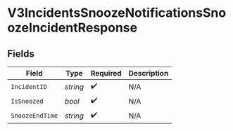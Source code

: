 # V3IncidentsSnoozeNotificationsSnoozeIncidentResponse


## Fields

| Field              | Type               | Required           | Description        |
| ------------------ | ------------------ | ------------------ | ------------------ |
| `IncidentID`       | *string*           | :heavy_check_mark: | N/A                |
| `IsSnoozed`        | *bool*             | :heavy_check_mark: | N/A                |
| `SnoozeEndTime`    | *string*           | :heavy_check_mark: | N/A                |